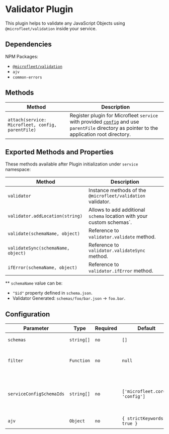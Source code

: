 # Validator Plugin
This plugin helps to validate any JavaScript Objects using `@microfleet/validation` inside your service.

## Dependencies
NPM Packages:
* [`@microfleet/validation`](https://github.com/microfleet/validation)
* `ajv`
* `common-errors`

## Methods

| Method | Description |
|--------|-------------|
| `attach(service: Microfleet, config, parentFile)` | Register plugin for Microfleet `service` with provided [`config`](#configuration) and use `parentFile` directory as pointer to the application root directory.|

## Exported Methods and Properties
These methods available after Plugin initialization under `service` namespace:

| Method | Description | 
|--------|-------------|
| `validator` | Instance methods of the `@microfleet/validation` validator. |
| `validator.addLocation(string)` | Allows to add additional `schema` location with your custom schemas`. |
| `validate(schemaName, object)` | Reference to `validator.validate` method. |
| `validateSync(schemaName, object)` | Reference to `validator.validateSync` method. |
| `ifError(schemaName, object)` | Reference to `validator.ifError` method. |

** `schemaName` value can be:
* `"$id"` property defined in `schema.json`.
* Validator Generated: `schemas/foo/bar.json` -> `foo.bar`.

## Configuration

 Parameter | Type | Required | Default | Description
 --- | --- | --- | --- | ---
 `schemas` | `string[]` | `no` | `[]` | Paths for schemas
`filter` | `Function` | `no` | `null` | Function to filter schemas filenames
`serviceConfigSchemaIds` | `string[]` | `no` | `['microfleet.core', 'config']` | Validate that schemas after initialization of validator
`ajv` | `Object` | `no` | `{ strictKeywords: true }` | Config for [`Ajv`](https://ajv.js.org/#options) library

